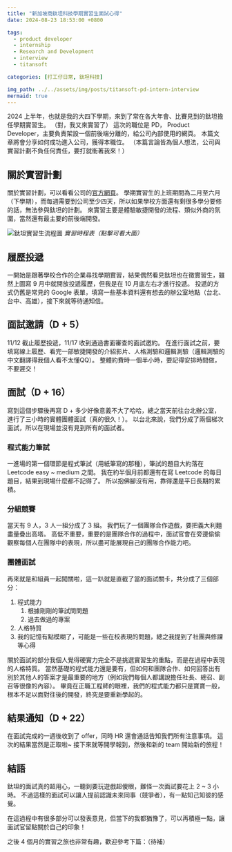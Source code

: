 ```yaml
---
title: "新加坡商鈦坦科技學期實習生面試心得"
date: 2024-08-23 18:53:00 +0800

tags:
  - product developer
  - internship
  - Research and Development
  - interview
  - titansoft

categories: [打工仔日常, 鈦坦科技]

img_path: ../../assets/img/posts/titansoft-pd-intern-interview
mermaid: true
---
```


2024 上半年，也就是我的大四下學期，來到了常在各大年會、比賽見到的鈦坦擔任學期實習生。
（對，我又來實習了）
這次的職位是 PD， Product Developer，主要負責架設一個前後端分離的，給公司內部使用的網頁。
本篇文章將會分享如何成功進入公司，獲得本職位。
（本篇言論皆為個人想法，公司與實習計劃不負任何責任，要打就衝著我來！）

## 關於實習計劃

關於實習計劃，可以看看公司的[官方網頁](https://www.titansoft.com/tw/internship)。
學期實習生的上班期間為二月至六月（下學期），而每週需要到公司至少四天，所以如果學校方面還有剩很多學分要修的話，無法參與鈦坦的計劃。
來實習主要是體驗敏捷開發的流程、類似外商的氛圍，當然還有最主要的前後端開發。

![鈦坦實習生流程圖](flow-chart.webp)
_實習時程表（點擊可看大圖）_

## 履歷投遞

一開始是跟著學校合作的企業尋找學期實習，結果偶然看見鈦坦也在徵實習生，雖然上圖寫 9 月中就開放投遞履歷，但我是在 10 月底左右才進行投遞。
投遞的方式仍舊是常見的 Google 表單，填寫一些基本資料還有想去的辦公室地點（台北、台中、高雄），接下來就等待通知信。

## 面試邀請（D + 5）

11/12 截止履歷投遞，11/17 收到通過書面審查的面試邀約。
在進行面試之前，要填寫線上履歷、看完一部敏捷開發的介紹影片、人格測驗和邏輯測驗（邏輯測驗的中文翻譯得我個人看不太懂QQ）。
整體約費時一個半小時，要記得安排時間做，不要遲交！

## 面試（D + 16）

寫到這個步驟後再寫 D + 多少好像意義不大了哈哈，總之當天前往台北辦公室，進行了三小時的實體團體面試（真的很久！）。
以台北來說，我們分成了兩個梯次面試，所以在現場並沒有見到所有的面試者。

### 程式能力筆試

一進場的第一個環節是程式筆試（用紙筆寫的那種），筆試的題目大約落在 Leetcode easy ~ medium 之間。
我在約半個月前都還有在寫 Leetcode 的每日題目，結果到現場什麼都不記得了。
所以抱佛腳沒有用，靠得還是平日長期的累積。

### 分組競賽

當天有 9 人，3 人一組分成了 3 組。
我們玩了一個團隊合作遊戲，要把義大利麵盡量疊出高塔。
高低不重要，重要的是團隊合作的過程中，面試官會在旁邊偷偷觀察每個人在團隊中的表現，所以盡可能展現自己的團隊合作能力吧。

### 團體面試

再來就是和組員一起闖關啦，這一趴就是直截了當的面試關卡，共分成了三個部分：
1. 程式能力
   1. 根據剛剛的筆試問問題
   2. 過去做過的專案
2. 人格特質
3. 我的記憶有點模糊了，可能是一些在校表現的問題，總之我提到了社團與修課等心得

關於面試的部分我個人覺得硬實力完全不是挑選實習生的重點，而是在過程中表現的人格特質。
當然基礎的程式能力還是要有，但如何和團隊合作、如何回答出有別於其他人的答案才是最重要的地方（例如我們每個人都講說擔任社長、總召、副召等很像的內容）。
畢竟在正職工程師的眼裡，我們的程式能力都只是寶寶一般，根本不足以面對往後的開發，終究是要重新學起的。

## 結果通知（D + 22）

在面試完成的一週後收到了 offer，同時 HR 還會通話告知我們所有注意事項。
這次的結果當然是正取啦~
接下來就等開學報到，然後和新的 team 開始新的旅程！

## 結語

鈦坦的面試真的超用心，一聽到要玩遊戲超傻眼，難怪一次面試要花上 2 ~ 3 小時。
不過這樣的面試可以讓人提前認識未來同事（競爭者），有一點知己知彼的感覺。

在這過程中有很多部分可以發表意見，但當下的我都猶豫了，可以再積極一點，讓面試官留點關於自己的印象！

之後 4 個月的實習之旅也非常有趣，歡迎參考下篇：（待補）


